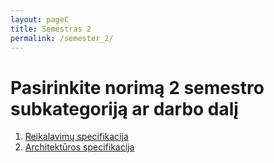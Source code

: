```yaml
---
layout: pageC
title: Semestras 2
permalink: /semester_2/
---
```

# Pasirinkite norimą 2 semestro subkategoriją ar darbo dalį
1. [Reikalavimų specifikacija](proejct_reik)
2. [Architektūros specifikacija](project_arch)